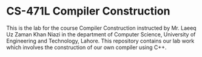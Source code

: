 # CS-471L Compiler Construction

This is the lab for the course Compiler Construction instructed by Mr. Laeeq Uz Zaman Khan Niazi in the department of Computer Science, University of Engineering and Technology, Lahore.
This repository contains our lab work which involves the construction of our own compiler using C++.
